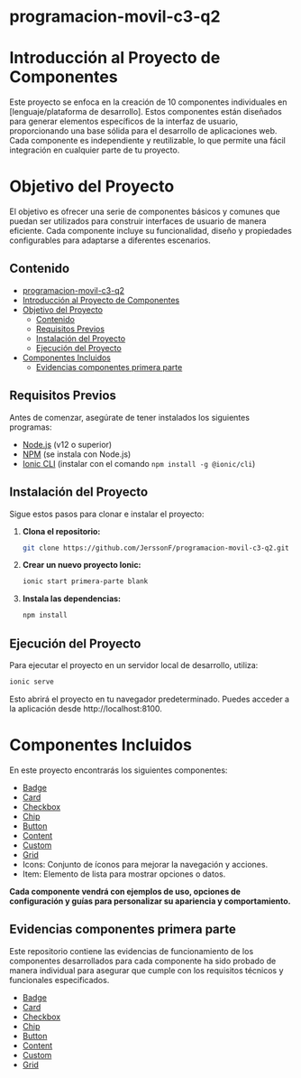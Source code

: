 # programacion-movil-c3-q2
# Introducción al Proyecto de Componentes
Este proyecto se enfoca en la creación de 10 componentes individuales en [lenguaje/plataforma de desarrollo]. Estos componentes están diseñados para generar elementos específicos de la interfaz de usuario, proporcionando una base sólida para el desarrollo de aplicaciones web. Cada componente es independiente y reutilizable, lo que permite una fácil integración en cualquier parte de tu proyecto.

# Objetivo del Proyecto
El objetivo es ofrecer una serie de componentes básicos y comunes que puedan ser utilizados para construir interfaces de usuario de manera eficiente. Cada componente incluye su funcionalidad, diseño y propiedades configurables para adaptarse a diferentes escenarios.

## Contenido
- [programacion-movil-c3-q2](#programacion-movil-c3-q2)
- [Introducción al Proyecto de Componentes](#introducción-al-proyecto-de-componentes)
- [Objetivo del Proyecto](#objetivo-del-proyecto)
  - [Contenido](#contenido)
  - [Requisitos Previos](#requisitos-previos)
  - [Instalación del Proyecto](#instalación-del-proyecto)
  - [Ejecución del Proyecto](#ejecución-del-proyecto)
- [Componentes Incluidos](#componentes-incluidos)
  - [Evidencias componentes primera parte](#evidencias-componentes-primera-parte)
 

## Requisitos Previos

Antes de comenzar, asegúrate de tener instalados los siguientes programas:

- [Node.js](https://nodejs.org/) (v12 o superior)
- [NPM](https://www.npmjs.com/) (se instala con Node.js)
- [Ionic CLI](https://ionicframework.com/docs/cli) (instalar con el comando `npm install -g @ionic/cli`)

## Instalación del Proyecto

Sigue estos pasos para clonar e instalar el proyecto:

1. **Clona el repositorio:**

    ```bash
    git clone https://github.com/JerssonF/programacion-movil-c3-q2.git
    ```

2.  **Crear un nuevo proyecto Ionic:**
   
    ```bash
    ionic start primera-parte blank
    ```

3. **Instala las dependencias:**

    ```bash
    npm install
    ```

## Ejecución del Proyecto

Para ejecutar el proyecto en un servidor local de desarrollo, utiliza:

```bash
ionic serve
```

Esto abrirá el proyecto en tu navegador predeterminado. Puedes acceder a la aplicación desde http://localhost:8100.

# Componentes Incluidos
En este proyecto encontrarás los siguientes componentes:

- [Badge](ComponentesPrimera/badge.md)
- [Card](ComponentesPrimera/card.md)
- [Checkbox](ComponentesPrimera/checkbox.md)
- [Chip](CompoonentesPrimera/chip.md) 
- [Button](ComponentesPrimera/button-md) 
- [Content](ComponentesPrimera/content.md) 
- [Custom](ComponentesPrimera/custom.md)
- [Grid](ComponentesPrimera\grid.md) 
- Icons: Conjunto de íconos para mejorar la navegación y acciones.
- Item: Elemento de lista para mostrar opciones o datos.

**Cada componente vendrá con ejemplos de uso, opciones de configuración y guías para personalizar su apariencia y comportamiento.**

## Evidencias componentes primera parte
Este repositorio contiene las evidencias de funcionamiento de los componentes desarrollados para cada componente ha sido probado de manera individual para asegurar que cumple con los requisitos técnicos y funcionales especificados. 

* [Badge](img/badge.png)
* [Card](img/card.jpg)
* [Checkbox](img/checkbox.png)
* [Chip](img/chip.png)
* [Button](img/colors.png)
* [Content](img/content.png)
* [Custom](img/custom.png)
* [Grid](img/grid.png)







